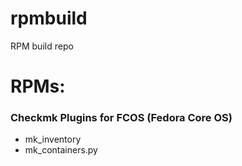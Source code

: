 # rpmbuild
RPM build repo

# RPMs:

### Checkmk Plugins for FCOS (Fedora Core OS)
- mk_inventory
- mk_containers.py

